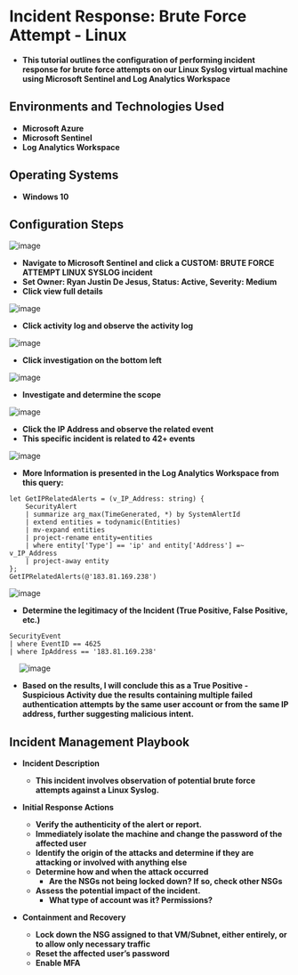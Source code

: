 <h1>Incident Response: Brute Force Attempt - Linux</h1>

- <b>This tutorial outlines the configuration of performing incident response for brute force attempts on our Linux Syslog virtual machine using Microsoft Sentinel and Log Analytics Workspace</b>

<h2>Environments and Technologies Used</h2>

- <b>Microsoft Azure</b> 
- <b>Microsoft Sentinel</b>
- <b>Log Analytics Workspace</b>

<h2>Operating Systems</h2>

- <b>Windows 10</b>

<h2>Configuration Steps</h2>

![image](https://github.com/user-attachments/assets/59b3b430-cb82-4e24-97f2-923ca7bb11c5)
- <b>Navigate to Microsoft Sentinel and click a CUSTOM: BRUTE FORCE ATTEMPT LINUX SYSLOG incident</b>
- <b>Set Owner: Ryan Justin De Jesus, Status: Active, Severity: Medium</b>
- <b>Click view full details</b>

![image](https://github.com/user-attachments/assets/0280418f-8307-4008-b57c-f562d9ef10b6)
- <b>Click activity log and observe the activity log</b>

![image](https://github.com/user-attachments/assets/7faf20bd-4b4f-4a95-b7f2-696fd2ca9cd6)
- <b>Click investigation on the bottom left</b>

![image](https://github.com/user-attachments/assets/7d510b8c-b1cb-4d78-adfc-42e99432f910)
- <b>Investigate and determine the scope</b>

![image](https://github.com/user-attachments/assets/568cc113-e50b-4478-be0a-8dcc34ab49b0)
- <b>Click the IP Address and observe the related event</b>
- <b>This specific incident is related to 42+ events</b>

![image](https://github.com/user-attachments/assets/f7613b7a-0de2-4afa-989f-a61df32023ae)
- <b>More Information is presented in the Log Analytics Workspace from this query:</b>

``` 
let GetIPRelatedAlerts = (v_IP_Address: string) {
    SecurityAlert
    | summarize arg_max(TimeGenerated, *) by SystemAlertId
    | extend entities = todynamic(Entities)
    | mv-expand entities
    | project-rename entity=entities
    | where entity['Type'] == 'ip' and entity['Address'] =~ v_IP_Address
    | project-away entity
};
GetIPRelatedAlerts(@'183.81.169.238')
```

![image](https://github.com/user-attachments/assets/734e9966-a58c-48dd-b83e-4ef855bdd29e)
- <b>Determine the legitimacy of the Incident (True Positive, False Positive, etc.)</b>

```
SecurityEvent
| where EventID == 4625
| where IpAddress == '183.81.169.238'
```
 
![image](https://github.com/user-attachments/assets/ebe15060-692a-47c0-be5e-7e9d389ee438)
- <b>Based on the results, I will conclude this as a True Positive - Suspicious Activity due the results containing multiple failed authentication attempts by the same user account or from the same IP address, further suggesting malicious intent.

## Incident Management Playbook 
- <b>Incident Description</b>
    - This incident involves observation of potential brute force attempts against a Linux Syslog.

- <b>Initial Response Actions</b>
    - Verify the authenticity of the alert or report.
    - Immediately isolate the machine and change the password of the affected user
    - Identify the origin of the attacks and determine if they are attacking or involved with anything else
    - Determine how and when the attack occurred
        - Are the NSGs not being locked down? If so, check other NSGs
    - Assess the potential impact of the incident.
        - What type of account was it? Permissions?

- <b>Containment and Recovery</b>
    - Lock down the NSG assigned to that VM/Subnet, either entirely, or to allow only necessary traffic
    - Reset the affected user’s password
    - Enable MFA
